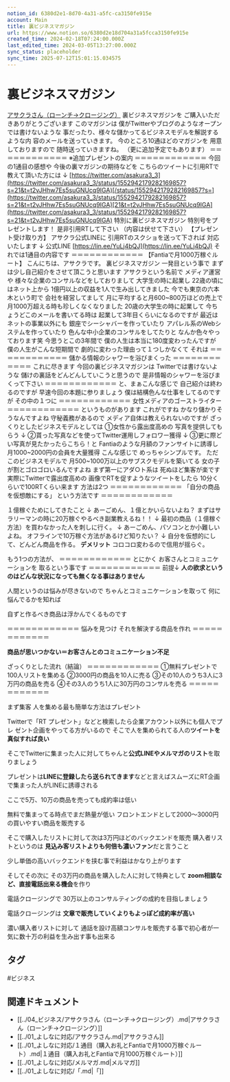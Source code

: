 ```yaml
---
notion_id: 6380d2e1-8d70-4a31-a5fc-ca3150fe915e
account: Main
title: 裏ビジネスマガジン
url: https://www.notion.so/6380d2e18d704a31a5fcca3150fe915e
created_time: 2024-02-18T07:24:00.000Z
last_edited_time: 2024-03-05T13:27:00.000Z
sync_status: placeholder
sync_time: 2025-07-12T15:01:15.034575
---
```

# 裏ビジネスマガジン

[アサクラさん（ローンチ→クロージング）](https://www.notion.so/e229763b23094abaa684f41a37ba7ff0) 
  裏ビジネスマガジンを
  ご購入いただきありがとうございます
  このマガジンは
  僕がTwitterやブログのようなオープンでは書けないような
  事だったり、様々な儲かってるビジネスモデルを解説するような内
  容のメールを送っていきます。
  今のところ10通ほどのマガジンを
  用意しておりますので
  随時送っていきますね。
  （更に追加予定でもあります）
  ＝＝＝＝＝＝＝＝＝＝＝＝
  ※追加プレゼントの案内
  ＝＝＝＝＝＝＝＝＝＝＝＝
  今回の1通目の感想や
  今後の裏マガジンの期待などを
  こちらのツイートに引用RTで教えて頂いた方には
  ↓
  [https://twitter.com/asakura3_3](https://twitter.com/asakura3_3/status/1552942179282169857?s=21&t=t2vJHhw7Es5suGNUcq9IGA)[/status/1552942179282169857?s=](https://twitter.com/asakura3_3/status/1552942179282169857?s=21&t=t2vJHhw7Es5suGNUcq9IGA)[21&t=t2vJHhw7Es5suGNUcq9IGA](https://twitter.com/asakura3_3/status/1552942179282169857?s=21&t=t2vJHhw7Es5suGNUcq9IGA)
  特別に裏ビジネスマガジン
  特別号をプレゼントします！
  是非引用RTして下さい
  （内容は伏せて下さい）
  【プレゼント受け取り方】
  アサクラ公式LINEに
  引用RTのスクショを送って下されば
  対応いたします
  ↓
  公式LINE
  [https://lin.ee/YuLj4bQJ](https://lin.ee/YuLj4bQJ)
  それでは1通目の内容です
  ＝＝＝＝＝＝＝＝＝＝＝＝
  【Fantiaで月1000万稼ぐルート】
  こんにちは、アサクラです。
  裏ビジネスマガジン
  一発目という事で
  まずは少し自己紹介をさせて頂こうと思います
  アサクラという名前で
  メディア運営や
  様々な企業のコンサルなどをしておりまして
  大学生の時に起業し
  22歳の頃にはネット上から
  1億円以上の収益を1人で生み出してきました
  今でも東京の六本木という町で
  会社を経営してまして
  月に平均すると月600~800万ほどの売上で
  月1000万超える時も珍しくなくなりました
  20歳の大学生の時に起業して
  今ちょうどこのメールを書いてる時は
  起業して3年目くらいになるのですが
  最近はネットの事業以外にも
  銀座でシーシャバーを作っていたり
  アパレル系のWebシステムを作っていたり
  色んな中小企業のコンサルをしてたりと
  なんか色々やっております笑
  今思うとこの3年間で
  僕の人生は本当に180度変わったんですが
  僕の人生がこんな短期間で
  劇的に変わった理由って１つしかなくて
  それは
  ＝＝＝＝＝＝＝＝＝＝＝＝
  儲かる情報のシャワーを浴びまくった
  ＝＝＝＝＝＝＝＝＝＝＝＝
  これに尽きます
  今回の裏ビジネスマガジンは
  Twitterでは書けないような
  儲けの裏話をどんどんしていこうと思うので
  是非情報のシャワーを浴びまくって下さい
  ＝＝＝＝＝＝＝＝＝＝＝＝
  と、まぁこんな感じで
  自己紹介は終わるのですが
  早速今回の本題に参りましょう
  僕は結構色んな仕事をしてるのですが
  その中の１つに
  ＝＝＝＝＝＝＝＝＝＝＝＝
  女性メディアのゴーストライター
  ＝＝＝＝＝＝＝＝＝＝＝＝
  というものがあります
  これがですね
  かなり儲かりそうなんですよね
  守秘義務があるので
  メディア自体は教えられないのですが
  ざっくりとしたビジネスモデルとしては
  ①女性から露出度高めの
  写真を提供してもらう
  ↓
  ②貰った写真などを使ってTwitter運用しフォロワー獲得
  ↓
  ③更に際どい写真が見たかったらこちら！と
  Fantiaのような月額のファンサイトに誘導し
  月1000~2000円の会員を大量獲得
  こんな感じで
  めっちゃシンプルです。
  ただこのビジネスモデルで
  月500~1000万以上のサブスクモデルを築いてる
  女の子が割とゴロゴロいるんですよね
  まず第一にアダ○ト系は
  死ぬほど集客が楽です
  実際にTwitterで露出度高めの
  画像でRTを促すようなツイートをしたら
  10分くらいで100RTくらい来ます
  方法は2つ
  ＝＝＝＝＝＝＝＝＝＝＝＝
  「自分の商品を仮想敵にする」
という方法です
  ＝＝＝＝＝＝＝＝＝＝＝＝
  
  １億稼ぐためにしてきたこと
  ↓
  あーごめん、１億とかいらないよね？
まずはサラリーマンの時に20万稼ぐやるべき副業教えるね！！
  ↓
  最初の商品（１億稼ぐ方法）を買わなかった人を刺しに行く。
  ↓
  あーごめん、パソコンとか小難しいよね。
オフラインで10万稼ぐ方法があるけど知りたい？
  ↓
  自分を仮想的にして、どんどん商品を作る。
  **デメリット**
  コロコロ変わるので信用が揺らぐ。
  
  
  
  もう1つの方法が、
  ＝＝＝＝＝＝＝＝＝＝＝＝
  とにかく
お客さんとコミュニケーションを
取るという事です
  ＝＝＝＝＝＝＝＝＝＝＝＝
  前提↓
  **人の欲求というのはどんな状況になっても無くなる事はありません**
  
  人間というのは悩みが尽きないので
ちゃんとコミュニケーションを取って
何に悩んでるかを知れば
  
  自ずと作るべき商品は浮かんでくるものです
  
  ＝＝＝＝＝＝＝＝＝＝＝＝
  悩みを見つけ
それを解決する商品を作れ
  ＝＝＝＝＝＝＝＝＝＝＝＝
  
  **商品が思いつかない＝お客さんとのコミュニケーション不足**
  
  ざっくりとした流れ（結論）
  ＝＝＝＝＝＝＝＝＝＝＝＝
①無料プレゼントで100人リストを集める
  ②3000円の商品を10人に売る
  ③その10人のうち3人に3万円の商品を売る
  ④その3人のうち1人に30万円のコンサルを売る
＝＝＝＝＝＝＝＝＝＝＝＝
  
  まず集客
  人を集める最も簡単な方法はプレゼント
  
  Twitterで「RT プレゼント」などと検索したら企業アカウント以外にも個人でプレ
  ゼント企画をやってる方がいるので
  そこで人を集められてる人の**ツイートを真似すれば良い**
  
  そこでTwitterに集まった人に対してちゃんと**公式LINEやメルマガのリスト**を取りましょう
  
  プレゼントは**LINEに登録したら送られてきます**などと言えばスムーズにRT企画で集まった人がLINEに誘導される
  
  ここで5万、10万の商品を売っても成約率は低い
  
  無料で集まってる時点でまだ熱量が低い
  フロントエンドとして2000～3000円の買いやすい商品を販売する
  
  そこで購入したリストに対して次は3万円ほどのバックエンドを販売
購入者リストというのは
**見込み客リストよりも何倍も濃いファン**だと言うこと
  
  少し単価の高いバックエンドを挟む事で利益はかなり上がります
  
  そしてその次に
その3万円の商品を購入した人に対して特典として
**zoom相談など、直接電話出来る機会**を作り
  
  電話クロージングで
30万以上のコンサルティングの成約を目指しましょう
  
  電話クロージングは
**文章で販売していくよりもよっぽど成約率が高い**
  
  濃い購入者リストに対して
通話を設け高額コンサルを販売する事で初心者が一気に数十万の利益を生み出す事も出来る

## タグ

#ビジネス 

## 関連ドキュメント

- [[../04_ビジネス/アサクラさん（ローンチ→クロージング）.md|アサクラさん（ローンチ→クロージング）]]
- [[../01_よしなに対応/アサクラさん.md|アサクラさん]]
- [[../01_よしなに対応/１通目（購入お礼とFantiaで月1000万稼ぐルート）.md|１通目（購入お礼とFantiaで月1000万稼ぐルート）]]
- [[../01_よしなに対応/メルマガ.md|メルマガ]]
- [[../01_よしなに対応/「.md|「]]
